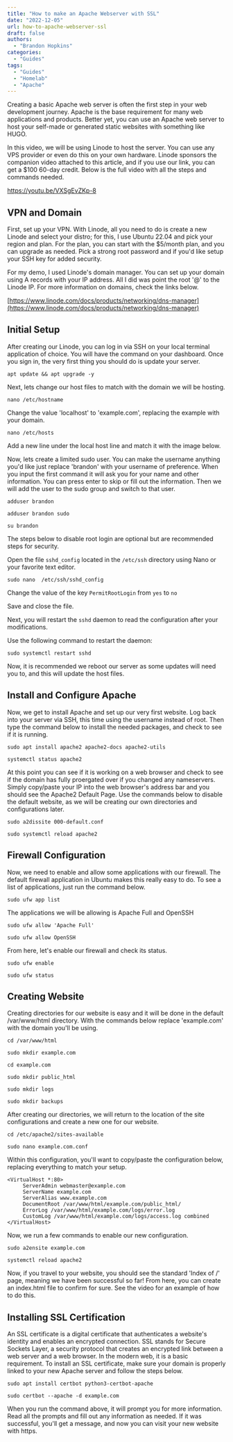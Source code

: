 ```yaml
---
title: "How to make an Apache Webserver with SSL"
date: "2022-12-05"
url: how-to-apache-webserver-ssl
draft: false
authors:
  - "Brandon Hopkins"
categories:
  - "Guides"
tags:
  - "Guides"
  - "Homelab"
  - "Apache"
---
```


Creating a basic Apache web server is often the first step in your web development journey. Apache is the base requirement for many web applications and products. Better yet, you can use an Apache web server to host your self-made or generated static websites with something like HUGO.

In this video, we will be using Linode to host the server. You can use any VPS provider or even do this on your own hardware. Linode sponsors the companion video attached to this article, and if you use our link, you can get a $100 60-day credit. Below is the full video with all the steps and commands needed.

https://youtu.be/VXSgEvZKp-8

## VPN and Domain

First, set up your VPN. With Linode, all you need to do is create a new Linode and select your distro; for this, I use Ubuntu 22.04 and pick your region and plan. For the plan, you can start with the $5/month plan, and you can upgrade as needed. Pick a strong root password and if you'd like setup your SSH key for added security.

For my demo, I used Linode's domain manager. You can set up your domain using A records with your IP address. All I did was point the root '@' to the Linode IP. For more information on domains, check the links below.

[https://www.linode.com/docs/products/networking/dns-manager](https://www.linode.com/docs/products/networking/dns-manager)

## Initial Setup

After creating our Linode, you can log in via SSH on your local terminal application of choice. You will have the command on your dashboard. Once you sign in, the very first thing you should do is update your server.

```
apt update && apt upgrade -y
```

Next, lets change our host files to match with the domain we will be hosting.

```
nano /etc/hostname
```

Change the value 'localhost' to 'example.com', replacing the example with your domain.

```
nano /etc/hosts
```

Add a new line under the local host line and match it with the image below.

Now, lets create a limited sudo user. You can make the username anything you'd like just replace 'brandon' with your username of preference. When you input the first command it will ask you for your name and other information. You can press enter to skip or fill out the information. Then we will add the user to the sudo group and switch to that user.

```
adduser brandon
```

```
adduser brandon sudo
```

```
su brandon
```

The steps below to disable root login are optional but are recommended steps for security.

Open the file `sshd_config` located in the `/etc/ssh` directory using Nano or your favorite text editor.

```
sudo nano  /etc/ssh/sshd_config
```

Change the value of the key `PermitRootLogin` from `yes` to `no`

Save and close the file.

Next, you will restart the `sshd` daemon to read the configuration after your modifications.

Use the following command to restart the daemon:

```
sudo systemctl restart sshd
```

Now, it is recommended we reboot our server as some updates will need you to, and this will update the host files.

## Install and Configure Apache

Now, we get to install Apache and set up our very first website. Log back into your server via SSH, this time using the username instead of root. Then type the command below to install the needed packages, and check to see if it is running.

```
sudo apt install apache2 apache2-docs apache2-utils
```

```
systemctl status apache2
```

At this point you can see if it is working on a web browser and check to see if the domain has fully proergated over if you changed any nameservers. Simply copy/paste your IP into the web browser's address bar and you should see the Apache2 Default Page. Use the commands below to disable the default website, as we will be creating our own directories and configurations later.

```
sudo a2dissite 000-default.conf
```

```
sudo systemctl reload apache2
```

## Firewall Configuration

Now, we need to enable and allow some applications with our firewall. The default firewall application in Ubuntu makes this really easy to do. To see a list of applications, just run the command below.

```
sudo ufw app list
```

The applications we will be allowing is Apache Full and OpenSSH

```
sudo ufw allow 'Apache Full'
```

```
sudo ufw allow OpenSSH
```

From here, let's enable our firewall and check its status.

```
sudo ufw enable
```

```
sudo ufw status
```

## Creating Website

Creating directories for our website is easy and it will be done in the default /var/www/html directory. With the commands below replace 'example.com' with the domain you'll be using.

```
cd /var/www/html
```

```
sudo mkdir example.com
```

```
cd example.com
```

```
sudo mkdir public_html
```

```
sudo mkdir logs
```

```
sudo mkdir backups
```

After creating our directories, we will return to the location of the site configurations and create a new one for our website.

```
cd /etc/apache2/sites-available
```

```
sudo nano example.com.conf
```

Within this configuration, you'll want to copy/paste the configuration below, replacing everything to match your setup.

```
<VirtualHost *:80>
     ServerAdmin webmaster@example.com
     ServerName example.com
     ServerAlias www.example.com
     DocumentRoot /var/www/html/example.com/public_html/
     ErrorLog /var/www/html/example.com/logs/error.log
     CustomLog /var/www/html/example.com/logs/access.log combined
</VirtualHost>
```

Now, we run a few commands to enable our new configuration.

```
sudo a2ensite example.com
```

```
systemctl reload apache2
```

Now, if you travel to your website, you should see the standard 'Index of /' page, meaning we have been successful so far! From here, you can create an index.html file to confirm for sure. See the video for an example of how to do this.

## Installing SSL Certification

An SSL certificate is a digital certificate that authenticates a website's identity and enables an encrypted connection. SSL stands for Secure Sockets Layer, a security protocol that creates an encrypted link between a web server and a web browser. In the modern web, it is a basic requirement. To install an SSL certificate, make sure your domain is properly linked to your new Apache server and follow the steps below.

```
sudo apt install certbot python3-certbot-apache
```

```
sudo certbot --apache -d example.com
```

When you run the command above, it will prompt you for more information. Read all the prompts and fill out any information as needed. If it was successful, you'll get a message, and now you can visit your new website with https.
